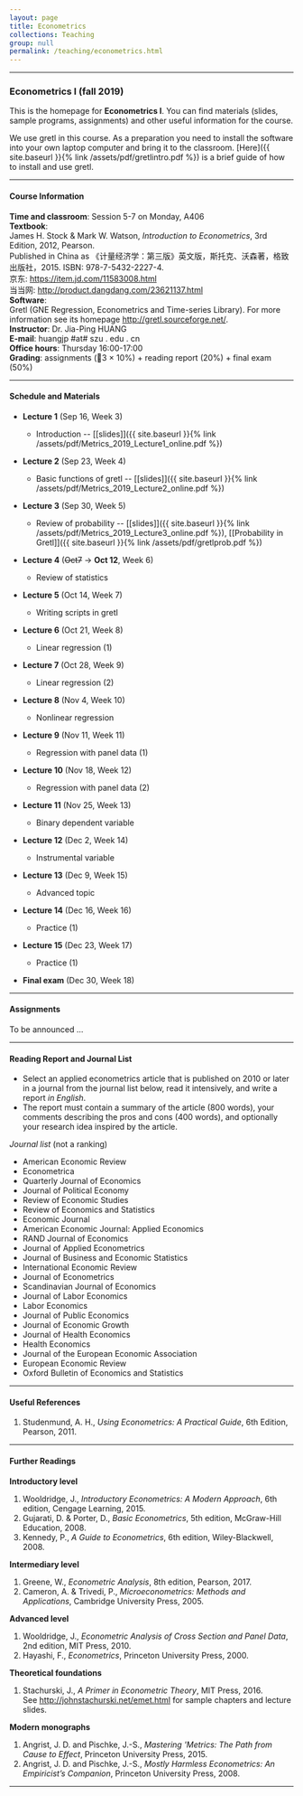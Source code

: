 ```yaml
---
layout: page
title: Econometrics
collections: Teaching
group: null
permalink: /teaching/econometrics.html
---
```


---
### Econometrics I (fall 2019)

This is the homepage for **Econometrics I**. You can find materials (slides, sample programs, assignments) and other useful information for the course.

We use gretl in this course. As a preparation you need to install the software into your own laptop computer and bring it to the classroom. [Here]({{ site.baseurl }}{% link /assets/pdf/gretlintro.pdf %}) is a brief guide of how to install and use gretl.

---
#### Course Information

**Time and classroom**: Session 5-7 on Monday, A406    
**Textbook**:   
James H. Stock & Mark W. Watson, *Introduction to Econometrics*, 3rd Edition, 2012, Pearson.   
Published in China as 《计量经济学：第三版》英文版，斯托克、沃森著，格致出版社，2015. ISBN: 978-7-5432-2227-4.    
京东: <https://item.jd.com/11583008.html>   
当当网: <http://product.dangdang.com/23621137.html>    
**Software**:   
Gretl (GNE Regression, Econometrics and Time-series Library). For more information see its homepage <http://gretl.sourceforge.net/>.   
**Instructor**: Dr. Jia-Ping HUANG   
**E-mail**: huangjp #at# szu . edu . cn  
**Office hours**: Thursday 16:00-17:00      
**Grading**: assignments (3 &times; 10%) + reading report (20%) + final exam (50%)

---
#### Schedule and Materials

* **Lecture 1** (Sep 16, Week 3)
  - Introduction -- [[slides]]({{ site.baseurl }}{% link /assets/pdf/Metrics_2019_Lecture1_online.pdf %})   

* **Lecture 2** (Sep 23, Week 4)
  - Basic functions of gretl -- [[slides]]({{ site.baseurl }}{% link /assets/pdf/Metrics_2019_Lecture2_online.pdf %})     

* **Lecture 3** (Sep 30, Week 5)
  - Review of probability -- [[slides]]({{ site.baseurl }}{% link /assets/pdf/Metrics_2019_Lecture3_online.pdf %}), [[Probability in Gretl]]({{ site.baseurl }}{% link /assets/pdf/gretlprob.pdf %})    

* **Lecture 4** (~~Oct7~~ &#8594; **Oct 12**, Week 6)
  - Review of statistics     

* **Lecture 5** (Oct 14, Week 7)
  - Writing scripts in gretl      

* **Lecture 6** (Oct 21, Week 8)
  - Linear regression (1)      

* **Lecture 7** (Oct 28, Week 9)
  - Linear regression (2)   

* **Lecture 8** (Nov 4, Week 10)
  - Nonlinear regression   

* **Lecture 9** (Nov 11, Week 11)
  - Regression with panel data (1)   

* **Lecture 10** (Nov 18, Week 12)
  - Regression with panel data (2)    

* **Lecture 11** (Nov 25, Week 13)
  - Binary dependent variable    

* **Lecture 12** (Dec 2, Week 14)
  - Instrumental variable     

* **Lecture 13** (Dec 9, Week 15)
  - Advanced topic    

* **Lecture 14** (Dec 16, Week 16)
  - Practice (1)   

* **Lecture 15** (Dec 23, Week 17)
  - Practice (1)   

* **Final exam** (Dec 30, Week 18)


---
#### Assignments

To be announced ...


---
#### Reading Report and Journal List

* Select an applied econometrics article that is published on 2010 or later in a journal from the journal list below, read it intensively, and write a report *in English*.
* The report must contain a summary of the article (800 words), your comments describing the pros and cons (400 words), and optionally your research idea inspired by the article.

*Journal list* (not a ranking)

* American Economic Review
* Econometrica
* Quarterly Journal of Economics
* Journal of Political Economy
* Review of Economic Studies
* Review of Economics and Statistics
* Economic Journal
* American Economic Journal: Applied Economics
* RAND Journal of Economics
* Journal of Applied Econometrics
* Journal of Business and Economic Statistics
* International Economic Review
* Journal of Econometrics
* Scandinavian Journal of Economics
* Journal of Labor Economics
* Labor Economics
* Journal of Public Economics
* Journal of Economic Growth
* Journal of Health Economics
* Health Economics
* Journal of the European Economic Association
* European Economic Review
* Oxford Bulletin of Economics and Statistics

---
#### Useful References

1. Studenmund, A. H., *Using Econometrics: A Practical Guide*, 6th Edition, Pearson, 2011.

---
#### Further Readings

**Introductory level**

1. Wooldridge, J., *Introductory Econometrics: A Modern Approach*, 6th edition, Cengage Learning, 2015.
2. Gujarati, D. & Porter, D., *Basic Econometrics*, 5th edition, McGraw-Hill Education, 2008.
3. Kennedy, P., *A Guide to Econometrics*, 6th edition, Wiley-Blackwell, 2008.

**Intermediary level**

1. Greene, W., *Econometric Analysis*, 8th edition, Pearson, 2017.
2. Cameron, A. & Trivedi, P., *Microeconometrics: Methods and Applications*, Cambridge University Press, 2005.

**Advanced level**

1. Wooldridge, J., *Econometric Analysis of Cross Section and Panel Data*, 2nd edition, MIT Press, 2010.
2. Hayashi, F., *Econometrics*, Princeton University Press, 2000.

**Theoretical foundations**

1. Stachurski, J., *A Primer in Econometric Theory*, MIT Press, 2016.   
  See <http://johnstachurski.net/emet.html> for sample chapters and lecture slides.

**Modern monographs**

1. Angrist, J. D. and Pischke, J.-S., *Mastering 'Metrics: The Path from Cause to Effect*, Princeton University Press, 2015.
2. Angrist, J. D. and Pischke, J.-S., *Mostly Harmless Econometrics: An Empiricist’s Companion*, Princeton University Press, 2008.

---
